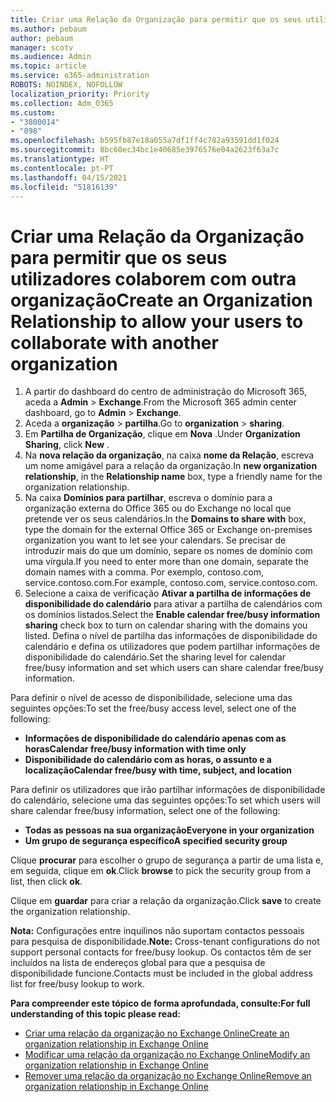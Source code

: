 ```yaml
---
title: Criar uma Relação da Organização para permitir que os seus utilizadores colaborem com outra organização
ms.author: pebaum
author: pebaum
manager: scotv
ms.audience: Admin
ms.topic: article
ms.service: o365-administration
ROBOTS: NOINDEX, NOFOLLOW
localization_priority: Priority
ms.collection: Adm_O365
ms.custom:
- "3800014"
- "898"
ms.openlocfilehash: b595fb87e18a055a7df1ff4c782a93591dd1f024
ms.sourcegitcommit: 8bc60ec34bc1e40685e3976576e04a2623f63a7c
ms.translationtype: HT
ms.contentlocale: pt-PT
ms.lasthandoff: 04/15/2021
ms.locfileid: "51816139"
---
```

# <a name="create-an-organization-relationship-to-allow-your-users-to-collaborate-with-another-organization"></a><span data-ttu-id="b5f3d-102">Criar uma Relação da Organização para permitir que os seus utilizadores colaborem com outra organização</span><span class="sxs-lookup"><span data-stu-id="b5f3d-102">Create an Organization Relationship to allow your users to collaborate with another organization</span></span>

1. <span data-ttu-id="b5f3d-103">A partir do dashboard do centro de administração do Microsoft 365, aceda a **Admin** > **Exchange**.</span><span class="sxs-lookup"><span data-stu-id="b5f3d-103">From the Microsoft 365 admin center dashboard, go to **Admin** > **Exchange**.</span></span>
2. <span data-ttu-id="b5f3d-104">Aceda a **organização** > **partilha**.</span><span class="sxs-lookup"><span data-stu-id="b5f3d-104">Go to **organization** > **sharing**.</span></span>
3. <span data-ttu-id="b5f3d-105">Em **Partilha de Organização**, clique em **Nova** .</span><span class="sxs-lookup"><span data-stu-id="b5f3d-105">Under **Organization Sharing**, click **New** .</span></span>
4. <span data-ttu-id="b5f3d-106">Na **nova relação da organização**, na caixa **nome da Relação**, escreva um nome amigável para a relação da organização.</span><span class="sxs-lookup"><span data-stu-id="b5f3d-106">In **new organization relationship**, in the **Relationship name** box, type a friendly name for the organization relationship.</span></span>
5. <span data-ttu-id="b5f3d-107">Na caixa **Domínios para partilhar**, escreva o domínio para a organização externa do Office 365 ou do Exchange no local que pretende ver os seus calendários.</span><span class="sxs-lookup"><span data-stu-id="b5f3d-107">In the **Domains to share with** box, type the domain for the external Office 365 or Exchange on-premises organization you want to let see your calendars.</span></span> <span data-ttu-id="b5f3d-108">Se precisar de introduzir mais do que um domínio, separe os nomes de domínio com uma vírgula.</span><span class="sxs-lookup"><span data-stu-id="b5f3d-108">If you need to enter more than one domain, separate the domain names with a comma.</span></span> <span data-ttu-id="b5f3d-109">Por exemplo, contoso.com, service.contoso.com.</span><span class="sxs-lookup"><span data-stu-id="b5f3d-109">For example, contoso.com, service.contoso.com.</span></span>
6. <span data-ttu-id="b5f3d-110">Selecione a caixa de verificação **Ativar a partilha de informações de disponibilidade do calendário** para ativar a partilha de calendários com os domínios listados.</span><span class="sxs-lookup"><span data-stu-id="b5f3d-110">Select the **Enable calendar free/busy information sharing** check box to turn on calendar sharing with the domains you listed.</span></span> <span data-ttu-id="b5f3d-111">Defina o nível de partilha das informações de disponibilidade do calendário e defina os utilizadores que podem partilhar informações de disponibilidade do calendário.</span><span class="sxs-lookup"><span data-stu-id="b5f3d-111">Set the sharing level for calendar free/busy information and set which users can share calendar free/busy information.</span></span>  

<span data-ttu-id="b5f3d-112">Para definir o nível de acesso de disponibilidade, selecione uma das seguintes opções:</span><span class="sxs-lookup"><span data-stu-id="b5f3d-112">To set the free/busy access level, select one of the following:</span></span>

- <span data-ttu-id="b5f3d-113">**Informações de disponibilidade do calendário apenas com as horas**</span><span class="sxs-lookup"><span data-stu-id="b5f3d-113">**Calendar free/busy information with time only**</span></span>
- <span data-ttu-id="b5f3d-114">**Disponibilidade do calendário com as horas, o assunto e a localização**</span><span class="sxs-lookup"><span data-stu-id="b5f3d-114">**Calendar free/busy with time, subject, and location**</span></span>  

 <span data-ttu-id="b5f3d-115">Para definir os utilizadores que irão partilhar informações de disponibilidade do calendário, selecione uma das seguintes opções:</span><span class="sxs-lookup"><span data-stu-id="b5f3d-115">To set which users will share calendar free/busy information, select one of the following:</span></span>

- <span data-ttu-id="b5f3d-116">**Todas as pessoas na sua organização**</span><span class="sxs-lookup"><span data-stu-id="b5f3d-116">**Everyone in your organization**</span></span>
- <span data-ttu-id="b5f3d-117">**Um grupo de segurança específico**</span><span class="sxs-lookup"><span data-stu-id="b5f3d-117">**A specified security group**</span></span>  

<span data-ttu-id="b5f3d-118">Clique **procurar** para escolher o grupo de segurança a partir de uma lista e, em seguida, clique em **ok**.</span><span class="sxs-lookup"><span data-stu-id="b5f3d-118">Click **browse** to pick the security group from a list, then click **ok**.</span></span>

<span data-ttu-id="b5f3d-119">Clique em **guardar** para criar a relação da organização.</span><span class="sxs-lookup"><span data-stu-id="b5f3d-119">Click **save** to create the organization relationship.</span></span>  

<span data-ttu-id="b5f3d-120">**Nota:** Configurações entre inquilinos não suportam contactos pessoais para pesquisa de disponibilidade.</span><span class="sxs-lookup"><span data-stu-id="b5f3d-120">**Note:** Cross-tenant configurations do not support personal contacts for free/busy lookup.</span></span> <span data-ttu-id="b5f3d-121">Os contactos têm de ser incluídos na lista de endereços global para que a pesquisa de disponibilidade funcione.</span><span class="sxs-lookup"><span data-stu-id="b5f3d-121">Contacts must be included in the global address list for free/busy lookup to work.</span></span>

<span data-ttu-id="b5f3d-122">**Para compreender este tópico de forma aprofundada, consulte:**</span><span class="sxs-lookup"><span data-stu-id="b5f3d-122">**For full understanding of this topic please read:**</span></span>

- [<span data-ttu-id="b5f3d-123">Criar uma relação da organização no Exchange Online</span><span class="sxs-lookup"><span data-stu-id="b5f3d-123">Create an organization relationship in Exchange Online</span></span>](https://docs.microsoft.com/exchange/sharing/organization-relationships/create-an-organization-relationship)
- [<span data-ttu-id="b5f3d-124">Modificar uma relação da organização no Exchange Online</span><span class="sxs-lookup"><span data-stu-id="b5f3d-124">Modify an organization relationship in Exchange Online</span></span>](https://docs.microsoft.com/exchange/sharing/organization-relationships/modify-an-organization-relationship)
- [<span data-ttu-id="b5f3d-125">Remover uma relação da organização no Exchange Online</span><span class="sxs-lookup"><span data-stu-id="b5f3d-125">Remove an organization relationship in Exchange Online</span></span>](https://docs.microsoft.com/exchange/sharing/organization-relationships/remove-an-organization-relationship)

